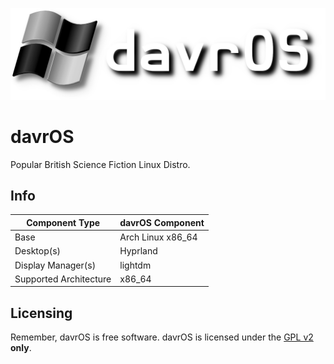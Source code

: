 ![davrOS](images/davros_logo_banner_lower.png)
# davrOS
Popular British Science Fiction Linux Distro.
## Info
| Component Type         | davrOS Component  |
|------------------------|-------------------|
| Base                   | Arch Linux x86_64 |
| Desktop(s)             | Hyprland          |
| Display Manager(s)     | lightdm           |
| Supported Architecture | x86_64            |
## Licensing
Remember, davrOS is free software.
davrOS is licensed under the [GPL v2](https://www.gnu.org/licenses/old-licenses/gpl-2.0.html) <b>only</b>.
